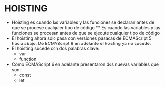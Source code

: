# HOISTING
- Hoisting es cuando las variables y las funciones se declaran antes de que se procese cualquier tipo de código
** Es cuando las variables y las funciones se procesan antes de que se ejecute cualquier tipo de código
- El hoisting ahora solo pasa con versiones pasadas de ECMAScript 5 hacia abajo. De ECMAScript 6 en adelante el hoisting ya no sucede.
- El hoisting sucede con dos palabras clave:
    - var
    - function
- Como ECMAScript 6 en adelante presentaron dos nuevas variables que son:
    - const
    - let
